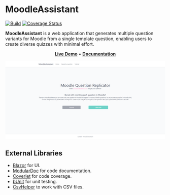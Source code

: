 # MoodleAssistant

[![Build](https://github.com/S0Ale/MoodleAssistant/actions/workflows/build.yml/badge.svg)](https://github.com/S0Ale/MoodleAssistant/actions/workflows/build.yml) [![Coverage Status](https://coveralls.io/repos/github/S0Ale/MoodleAssistant/badge.svg?branch=master)](https://coveralls.io/github/S0Ale/MoodleAssistant?branch=master)

**MoodleAssistant** is a web application that generates multiple question variants for Moodle from a single template question, enabling users to create diverse quizzes with minimal effort.

<p align="center" style="align-items: center">
    <a href="https://moodleassistant.azurewebsites.net/" target="_blank"><b>Live Demo</b></a> •
    <a href="https://github.com/S0Ale/MoodleAssistant/wiki" target="_blank"><b>Documentation</b></a>
</p>

<kbd>
<img src="https://github.com/S0Ale/MoodleAssistant/blob/master/docs/Home-site.png"/>
</kbd>

## External Libraries

- [Blazor](https://dotnet.microsoft.com/en-us/apps/aspnet/web-apps/blazor) for UI.
- [ModularDoc](https://github.com/hailstorm75/ModularDoc/tree/unstable) for code documentation.
- [Coverlet](https://github.com/coverlet-coverage/coverlet) for code coverage.
- [bUnit](https://github.com/bUnit-dev/bUnit) for unit testing.
- [CsvHelper](https://github.com/JoshClose/CsvHelper) to work with CSV files.
